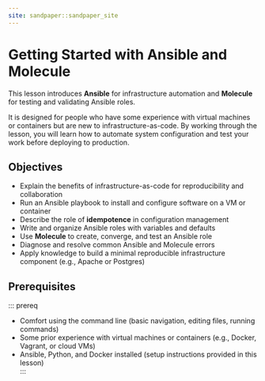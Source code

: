 ```yaml
---
site: sandpaper::sandpaper_site
---
```


# Getting Started with Ansible and Molecule

This lesson introduces **Ansible** for infrastructure automation and **Molecule** for testing and validating Ansible roles.  

It is designed for people who have some experience with virtual machines or containers but are new to infrastructure-as-code. By working through the lesson, you will learn how to automate system configuration and test your work before deploying to production.

## Objectives

- Explain the benefits of infrastructure-as-code for reproducibility and collaboration  
- Run an Ansible playbook to install and configure software on a VM or container  
- Describe the role of **idempotence** in configuration management  
- Write and organize Ansible roles with variables and defaults  
- Use **Molecule** to create, converge, and test an Ansible role  
- Diagnose and resolve common Ansible and Molecule errors  
- Apply knowledge to build a minimal reproducible infrastructure component (e.g., Apache or Postgres)  

## Prerequisites

::: prereq
- Comfort using the command line (basic navigation, editing files, running commands)  
- Some prior experience with virtual machines or containers (e.g., Docker, Vagrant, or cloud VMs)  
- Ansible, Python, and Docker installed (setup instructions provided in this lesson)  
:::
